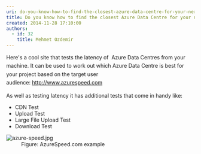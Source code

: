 ```yaml
---
uri: do-you-know-how-to-find-the-closest-azure-data-centre-for-your-next-project
title: Do you know how to find the closest Azure Data Centre for your next project?
created: 2014-11-28 17:10:00
authors:
  - id: 32
    title: Mehmet Ozdemir
---
```





<span class='intro'> <p class="p1"><span style="line-height&#58;1.6;">Here's a cool site that tests the latency of &#160;Azure Data Centres from your machine. It can be used to work out which Azure Data Centre is best for your project based on the target user audience&#58;&#160;<a href="http&#58;//www.azurespeed.com/" target="_blank">http&#58;//www.azurespeed.com</a>​<br></span></p> </span>

<p>As well as testing latency it has additional tests that come in handy like&#58; 
   <br></p><ul><li>CDN Test</li><li>Upload Test</li><li>Large File Upload Test</li><li>Download Test 
      <br></li></ul><dl class="image"><dt>
      <img src="/PublishingImages/azure-speed.jpg" alt="azure-speed.jpg" />
   </dt><dd>Figure&#58; AzureSpeed.com example​<br></dd></dl>


